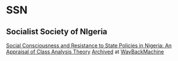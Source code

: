 # SSN
## Socialist Society of NIgeria 


[Social Consciousness and Resistance to State Policies in Nigeria: An Appraisal of Class Analysis Theory](https://rsisinternational.org/journals/ijriss/Digital-Library/volume-6-issue-11/271-279.pdf)
[Archived](https://web.archive.org/web/20240813031728*/https://www.rsisinternational.org/journals/ijriss/Digital-Library/volume-6-issue-11/271-279.pdf) at [WayBackMachine](https://en.wikipedia.org/wiki/Wayback_Machine)




